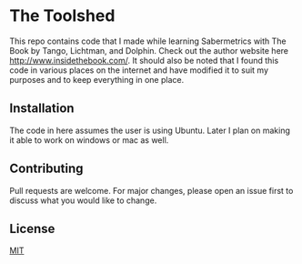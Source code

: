 # The Toolshed
This repo contains code that I made while learning Sabermetrics with The Book by Tango, Lichtman, and Dolphin. Check out the author website here http://www.insidethebook.com/. It should also be noted that I found this code in various places on the internet and have modified it to suit my purposes and to keep everything in one place.

## Installation
The code in here assumes the user is using Ubuntu. Later I plan on making it able to work on windows or mac as well.

## Contributing
Pull requests are welcome. For major changes, please open an issue first to discuss what you would like to change.

## License
[MIT](https://choosealicense.com/licenses/mit/)
